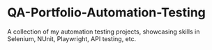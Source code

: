# QA-Portfolio-Automation-Testing
A collection of my automation testing projects, showcasing skills in Selenium, NUnit, Playwright, API testing, etc.
